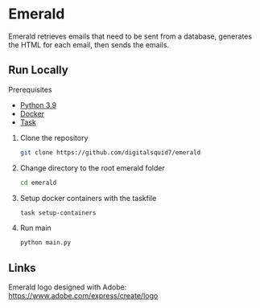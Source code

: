# Emerald

Emerald retrieves emails that need to be sent from a database, generates the HTML for each email, then sends the emails.

## Run Locally

Prerequisites

- [Python 3.9](https://www.python.org/downloads/release/python-390/)
- [Docker](https://www.docker.com/products/docker-desktop/)
- [Task](https://taskfile.dev/installation/)

1. Clone the repository

    ```bash
    git clone https://github.com/digitalsquid7/emerald
    ```
   
1. Change directory to the root emerald folder

    ```bash
    cd emerald
    ```

1. Setup docker containers with the taskfile

    ```bash
    task setup-containers
    ```

1. Run main

    ```bash
    python main.py
    ```

## Links

Emerald logo designed with Adobe:
https://www.adobe.com/express/create/logo
